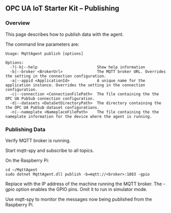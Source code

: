 ﻿## OPC UA IoT Starter Kit – Publishing
### Overview
This page describes how to publish data with the agent.

The command line parameters are:
```
Usage: MqttAgent publish [options]

Options:
  -?|-h|--help                          Show help information
  -b|--broker <BrokerUrl>               The MQTT broker URL. Overrides the setting in the connection configuration.
  -a|--appid <ApplicationId>            A unique name for the application instance. Overrides the setting in the connection configuration.
  -c|--connection <ConnectionFilePath>  The file containing the the OPC UA PubSub connection configuration.
  -d|--datasets <DataSetDirectoryPath>  The directory containing the the OPC UA PubSub dataset configurations.
  -n|--nameplate <NameplaceFilePath>    The file containing the the nameplate information for the device where the agent is running.
```
### Publishing Data
Verify MQTT broker is running. 

Start mqtt-spy and subscribe to all topics. 

On the Raspberry Pi:
```
cd ~/MqttAgent
sudo dotnet MqttAgent.dll publish -b=mqtt://<broker>:1883 -gpio
```
Replace <broker> with the IP address of the machine running the MQTT broker. 
The -gpio option enables the GPIO pins. Omit it to run in simulator mode. 

Use mqtt-spy to monitor the messages now being published from the Raspberry Pi. 
